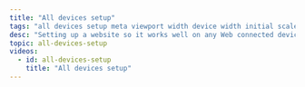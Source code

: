 ```yaml
---
title: "All devices setup"
tags: "all devices setup meta viewport width device width initial scale border box"
desc: "Setting up a website so it works well on any Web connected device."
topic: all-devices-setup
videos:
  - id: all-devices-setup
    title: "All devices setup"
---
```

